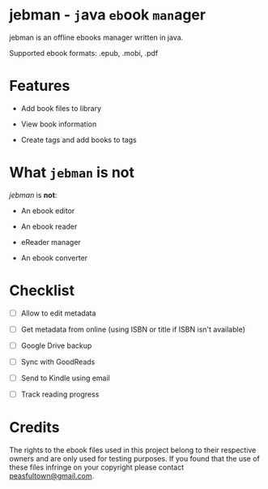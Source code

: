 # jebman - `j`ava `eb`ook `man`ager

jebman is an offline ebooks manager written in java.

Supported ebook formats: .epub, .mobi, .pdf


# Features

- Add book files to library

- View book information

- Create tags and add books to tags


# What `jebman` is not

*jebman* is **not**:

- An ebook editor

- An ebook reader

- eReader manager

- An ebook converter


# Checklist

- [ ] Allow to edit metadata

- [ ] Get metadata from online (using ISBN or title if ISBN isn't available)

- [ ] Google Drive backup 

- [ ] Sync with GoodReads

- [ ] Send to Kindle using email 

- [ ] Track reading progress


# Credits

The rights to the ebook files used in this project belong to their respective owners and are only used for testing purposes. If you found that the use of these files infringe on your copyright please contact peasfultown@gmail.com.
